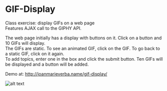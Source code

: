 # GIF-Display
Class exercise: display GIFs on a web page  
Features AJAX call to the GIPHY API.

The web page initially has a display with buttons on it. Click on a button and 10 GIFs will display.  
The GIFs are static. To see an animated GIF, click on the GIF. To go back to a static GIF, click on it again.  
To add topics, enter one in the box and click the submit button. Ten GIFs will be displayed and a button will be added.  

Demo at: http://joanmarieverba.name/gif-display/

![alt text](GIF-display.png)  
